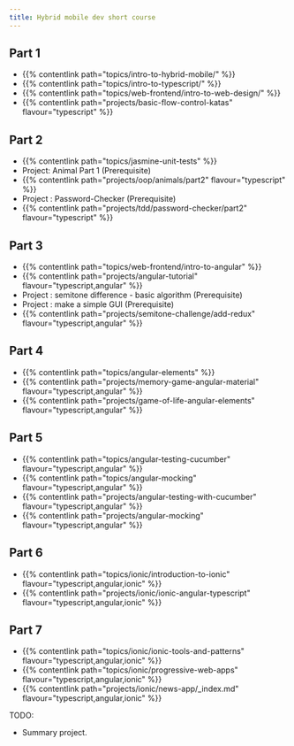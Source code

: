 ```yaml
---
title: Hybrid mobile dev short course
---
```

## Part 1
- {{% contentlink path="topics/intro-to-hybrid-mobile/" %}}
- {{% contentlink path="topics/intro-to-typescript/" %}}
- {{% contentlink path="topics/web-frontend/intro-to-web-design/" %}}
- {{% contentlink path="projects/basic-flow-control-katas" flavour="typescript" %}}

## Part 2
- {{% contentlink path="topics/jasmine-unit-tests" %}}
- Project: Animal Part 1 (Prerequisite)
- {{% contentlink path="projects/oop/animals/part2" flavour="typescript" %}}
- Project : Password-Checker (Prerequisite)
- {{% contentlink path="projects/tdd/password-checker/part2" flavour="typescript" %}}

## Part 3

- {{% contentlink path="topics/web-frontend/intro-to-angular" %}}
- {{% contentlink path="projects/angular-tutorial" flavour="typescript,angular" %}}
- Project : semitone difference - basic algorithm (Prerequisite)
- Project : make a simple GUI (Prerequisite)
- {{% contentlink path="projects/semitone-challenge/add-redux" flavour="typescript,angular" %}}

## Part 4

- {{% contentlink path="topics/angular-elements" %}}
- {{% contentlink path="projects/memory-game-angular-material" flavour="typescript,angular" %}}
- {{% contentlink path="projects/game-of-life-angular-elements" flavour="typescript,angular" %}}

## Part 5

- {{% contentlink path="topics/angular-testing-cucumber" flavour="typescript,angular" %}}
- {{% contentlink path="topics/angular-mocking" flavour="typescript,angular" %}}
- {{% contentlink path="projects/angular-testing-with-cucumber" flavour="typescript,angular" %}}
- {{% contentlink path="projects/angular-mocking" flavour="typescript,angular" %}}

## Part 6 

- {{% contentlink path="topics/ionic/introduction-to-ionic" flavour="typescript,angular,ionic" %}}
- {{% contentlink path="projects/ionic/ionic-angular-typescript" flavour="typescript,angular,ionic" %}}

## Part 7

- {{% contentlink path="topics/ionic/ionic-tools-and-patterns" flavour="typescript,angular,ionic" %}}
- {{% contentlink path="topics/ionic/progressive-web-apps" flavour="typescript,angular,ionic" %}}
- {{% contentlink path="projects/ionic/news-app/_index.md" flavour="typescript,angular,ionic" %}}


TODO:
- Summary project.
